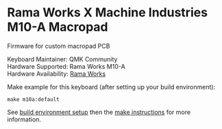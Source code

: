 # Rama Works X Machine Industries M10-A Macropad

Firmware for custom macropad PCB

Keyboard Maintainer: QMK Community   
Hardware Supported: Rama Works M10-A  
Hardware Availability: [Rama Works](https://rama.works/m10-a)

Make example for this keyboard (after setting up your build environment):

    make m10a:default

See [build environment setup](https://docs.qmk.fm/build_environment_setup.html) then the [make instructions](https://docs.qmk.fm/make_instructions.html) for more information.

